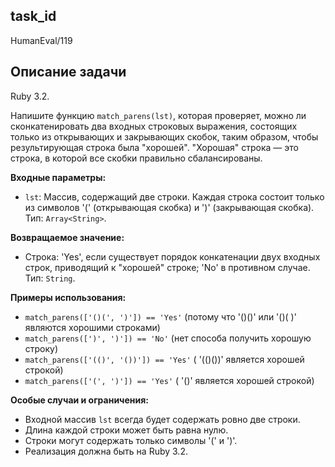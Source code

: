 ## task_id
HumanEval/119

## Описание задачи
Ruby 3.2.

Напишите функцию `match_parens(lst)`, которая проверяет, можно ли сконкатенировать два входных строковых выражения, состоящих только из открывающих и закрывающих скобок, таким образом, чтобы результирующая строка была "хорошей".  "Хорошая" строка — это строка, в которой все скобки правильно сбалансированы.

**Входные параметры:**

* `lst`: Массив, содержащий две строки. Каждая строка состоит только из символов '(' (открывающая скобка) и ')' (закрывающая скобка). Тип: `Array<String>`.

**Возвращаемое значение:**

* Строка: 'Yes', если существует порядок конкатенации двух входных строк, приводящий к "хорошей" строке; 'No' в противном случае.  Тип: `String`.

**Примеры использования:**

* `match_parens(['()(', ')']) == 'Yes'`  (потому что '()()' или '()( )' являются хорошими строками)
* `match_parens([')', ')']) == 'No'` (нет способа получить хорошую строку)
* `match_parens(['(()', '())']) == 'Yes'` ( '(()())' является хорошей строкой)
* `match_parens(['(', ')']) == 'Yes'` ( '()' является хорошей строкой)


**Особые случаи и ограничения:**

* Входной массив `lst` всегда будет содержать ровно две строки.
* Длина каждой строки может быть равна нулю.
* Строки могут содержать только символы '(' и ')'.
* Реализация должна быть на Ruby 3.2.

